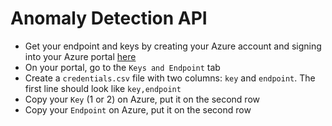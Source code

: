 # Anomaly Detection API

- Get your endpoint and keys by creating your Azure account and signing into your Azure portal [here](https://azure.microsoft.com/en-us/services/cognitive-services/anomaly-detector/#get-started)
- On your portal, go to the `Keys and Endpoint` tab
- Create a `credentials.csv` file with two columns: `key` and `endpoint`. The first line should look like `key,endpoint`
- Copy your `Key` (1 or 2) on Azure, put it on the second row
- Copy your `Endpoint` on Azure, put it on the second row
